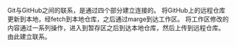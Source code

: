 Git与GitHub之间的联系，是通过四个部分建立连接的。
将GitHub上的远程仓库更新到本地，经fetch到本地仓库，之后通过marge到达工作区。
将工作区修改的内容通过一系列操作，进入到暂存区之后到达本地仓库，然后上传到远程仓库。
由此建立联系。
